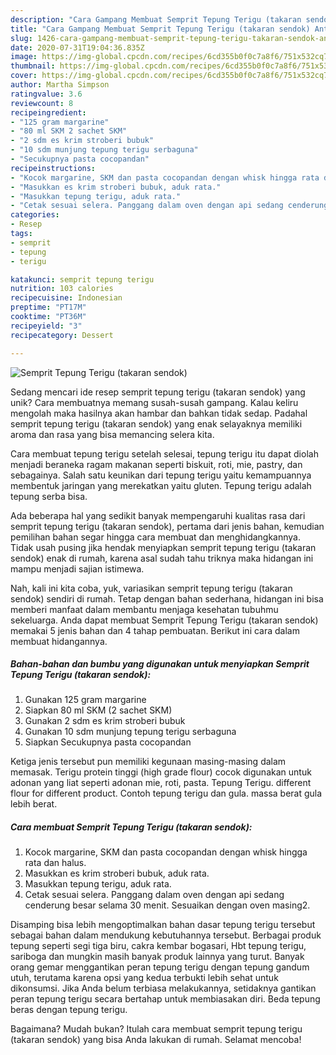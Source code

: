 ```yaml
---
description: "Cara Gampang Membuat Semprit Tepung Terigu (takaran sendok) Anti Gagal"
title: "Cara Gampang Membuat Semprit Tepung Terigu (takaran sendok) Anti Gagal"
slug: 1426-cara-gampang-membuat-semprit-tepung-terigu-takaran-sendok-anti-gagal
date: 2020-07-31T19:04:36.835Z
image: https://img-global.cpcdn.com/recipes/6cd355b0f0c7a8f6/751x532cq70/semprit-tepung-terigu-takaran-sendok-foto-resep-utama.jpg
thumbnail: https://img-global.cpcdn.com/recipes/6cd355b0f0c7a8f6/751x532cq70/semprit-tepung-terigu-takaran-sendok-foto-resep-utama.jpg
cover: https://img-global.cpcdn.com/recipes/6cd355b0f0c7a8f6/751x532cq70/semprit-tepung-terigu-takaran-sendok-foto-resep-utama.jpg
author: Martha Simpson
ratingvalue: 3.6
reviewcount: 8
recipeingredient:
- "125 gram margarine"
- "80 ml SKM 2 sachet SKM"
- "2 sdm es krim stroberi bubuk"
- "10 sdm munjung tepung terigu serbaguna"
- "Secukupnya pasta cocopandan"
recipeinstructions:
- "Kocok margarine, SKM dan pasta cocopandan dengan whisk hingga rata dan halus."
- "Masukkan es krim stroberi bubuk, aduk rata."
- "Masukkan tepung terigu, aduk rata."
- "Cetak sesuai selera. Panggang dalam oven dengan api sedang cenderung besar selama 30 menit. Sesuaikan dengan oven masing2."
categories:
- Resep
tags:
- semprit
- tepung
- terigu

katakunci: semprit tepung terigu 
nutrition: 103 calories
recipecuisine: Indonesian
preptime: "PT17M"
cooktime: "PT36M"
recipeyield: "3"
recipecategory: Dessert

---
```



![Semprit Tepung Terigu (takaran sendok)](https://img-global.cpcdn.com/recipes/6cd355b0f0c7a8f6/751x532cq70/semprit-tepung-terigu-takaran-sendok-foto-resep-utama.jpg)

Sedang mencari ide resep semprit tepung terigu (takaran sendok) yang unik? Cara membuatnya memang susah-susah gampang. Kalau keliru mengolah maka hasilnya akan hambar dan bahkan tidak sedap. Padahal semprit tepung terigu (takaran sendok) yang enak selayaknya memiliki aroma dan rasa yang bisa memancing selera kita.

Cara membuat tepung terigu setelah selesai, tepung terigu itu dapat diolah menjadi beraneka ragam makanan seperti biskuit, roti, mie, pastry, dan sebagainya. Salah satu keunikan dari tepung terigu yaitu kemampuannya membentuk jaringan yang merekatkan yaitu gluten. Tepung terigu adalah tepung serba bisa.

Ada beberapa hal yang sedikit banyak mempengaruhi kualitas rasa dari semprit tepung terigu (takaran sendok), pertama dari jenis bahan, kemudian pemilihan bahan segar hingga cara membuat dan menghidangkannya. Tidak usah pusing jika hendak menyiapkan semprit tepung terigu (takaran sendok) enak di rumah, karena asal sudah tahu triknya maka hidangan ini mampu menjadi sajian istimewa.


Nah, kali ini kita coba, yuk, variasikan semprit tepung terigu (takaran sendok) sendiri di rumah. Tetap dengan bahan sederhana, hidangan ini bisa memberi manfaat dalam membantu menjaga kesehatan tubuhmu sekeluarga. Anda dapat membuat Semprit Tepung Terigu (takaran sendok) memakai 5 jenis bahan dan 4 tahap pembuatan. Berikut ini cara dalam membuat hidangannya.

<!--inarticleads1-->

##### Bahan-bahan dan bumbu yang digunakan untuk menyiapkan Semprit Tepung Terigu (takaran sendok):

1. Gunakan 125 gram margarine
1. Siapkan 80 ml SKM (2 sachet SKM)
1. Gunakan 2 sdm es krim stroberi bubuk
1. Gunakan 10 sdm munjung tepung terigu serbaguna
1. Siapkan Secukupnya pasta cocopandan


Ketiga jenis tersebut pun memiliki kegunaan masing-masing dalam memasak. Terigu protein tinggi (high grade flour) cocok digunakan untuk adonan yang liat seperti adonan mie, roti, pasta. Tepung Terigu. different flour for different product. Contoh tepung terigu dan gula. massa berat gula lebih berat. 

<!--inarticleads2-->

##### Cara membuat Semprit Tepung Terigu (takaran sendok):

1. Kocok margarine, SKM dan pasta cocopandan dengan whisk hingga rata dan halus.
1. Masukkan es krim stroberi bubuk, aduk rata.
1. Masukkan tepung terigu, aduk rata.
1. Cetak sesuai selera. Panggang dalam oven dengan api sedang cenderung besar selama 30 menit. Sesuaikan dengan oven masing2.


Disamping bisa lebih mengoptimalkan bahan dasar tepung terigu tersebut sebagai bahan dalam mendukung kebutuhannya tersebut. Berbagai produk tepung seperti segi tiga biru, cakra kembar bogasari, Hbt tepung terigu, sariboga dan mungkin masih banyak produk lainnya yang turut. Banyak orang gemar menggantikan peran tepung terigu dengan tepung gandum utuh, terutama karena opsi yang kedua terbukti lebih sehat untuk dikonsumsi. Jika Anda belum terbiasa melakukannya, setidaknya gantikan peran tepung terigu secara bertahap untuk membiasakan diri. Beda tepung beras dengan tepung terigu. 

Bagaimana? Mudah bukan? Itulah cara membuat semprit tepung terigu (takaran sendok) yang bisa Anda lakukan di rumah. Selamat mencoba!
